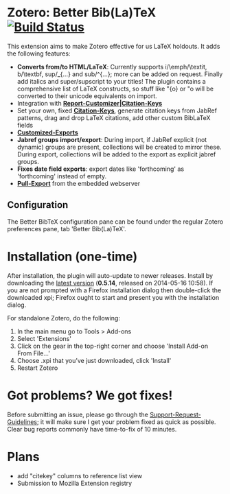 # Zotero: Better Bib(La)TeX [![Build Status](https://travis-ci.org/ReichenHack/zotero-better-bibtex.svg?branch=master)](https://travis-ci.org/ReichenHack/zotero-better-bibtex)

This extension aims to make Zotero effective for us LaTeX holdouts. It adds the following features:

* **Converts from/to HTML/LaTeX**: Currently supports i/\emph/\textit, b/\textbf, sup/\_{...} and sub/^{...}; more can
  be added on request. Finally add italics and super/supscript to your titles! The plugin contains a comprehensive list
  of LaTeX constructs, so stuff like \"{o} or \"o will be converted to their unicode equivalents on import.
* Integration with **[Report-Customizer|Citation-Keys](https://github.com/ReichenHack/zotero-better-bibtex/wiki/Report-Customizer|Citation-Keys)**
* Set your own, fixed **[Citation-Keys](https://github.com/ReichenHack/zotero-better-bibtex/wiki/Citation-Keys)**, generate citation keys from JabRef patterns, drag and drop LaTeX citations, add other custom BibLaTeX fields
* **[Customized-Exports](https://github.com/ReichenHack/zotero-better-bibtex/wiki/Customized-Exports)**
* **Jabref groups import/export**: During import, if JabRef explicit (not dynamic) groups are present, collections will
  be created to mirror these. During export, collections will be added to the export as explicit jabref groups.
* **Fixes date field exports**: export dates like 'forthcoming' as 'forthcoming' instead of empty.
* **[Pull-Export](https://github.com/ReichenHack/zotero-better-bibtex/wiki/Pull-Export)** from the embedded webserver

## Configuration

The Better BibTeX configuration pane can be found under the regular Zotero preferences pane, tab 'Better Bib(La)TeX'.

# Installation (one-time)

After installation, the plugin will auto-update to newer releases. Install by downloading the [latest
version](https://raw.github.com/ReichenHack/zotero-better-bibtex/master/zotero-better-bibtex-0.5.14.xpi) (**0.5.14**,
released on 2014-05-16 10:58). If you are not prompted with a Firefox installation dialog then double-click the
downloaded xpi; Firefox ought to start and present you with the installation dialog.

For standalone Zotero, do the following:

1. In the main menu go to Tools > Add-ons
2. Select 'Extensions'
3. Click on the gear in the top-right corner and choose 'Install Add-on From File...'
4. Choose .xpi that you’ve just downloaded, click 'Install'
5. Restart Zotero

# Got problems? We got fixes!

Before submitting an issue, please go through the [Support-Request-Guidelines](https://github.com/ReichenHack/zotero-better-bibtex/wiki/Support-Request-Guidelines); it will
make sure I get your problem fixed as quick as possible. Clear bug reports commonly have time-to-fix of 10 minutes.

# Plans

* add "citekey" columns to reference list view
* Submission to Mozilla Extension registry
